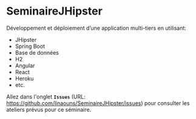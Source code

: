 # SeminaireJHipster
Développement et déploiement d’une application multi-tiers en utilisant: 
- JHipster
- Spring Boot
- Base de données
- H2
- Angular
- React
- Heroku
- etc.

Allez dans l'onglet **`Issues`** (URL: https://github.com/linaouns/SeminaireJHipster/issues) pour consulter les ateliers prévus pour ce séminaire.
